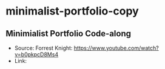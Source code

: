 # minimalist-portfolio-copy

## Minimialist Portfolio Code-along
  * Source: Forrest Knight: https://www.youtube.com/watch?v=b0pkpcD8Ms4
  * Link: 
